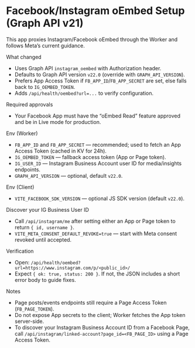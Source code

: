 # Facebook/Instagram oEmbed Setup (Graph API v21)

This app proxies Instagram/Facebook oEmbed through the Worker and follows Meta’s current guidance.

What changed
- Uses Graph API `instagram_oembed` with Authorization header.
- Defaults to Graph API version `v22.0` (override with `GRAPH_API_VERSION`).
- Prefers App Access Token if `FB_APP_ID`/`FB_APP_SECRET` are set, else falls back to `IG_OEMBED_TOKEN`.
- Adds `/api/health/oembed?url=...` to verify configuration.

Required approvals
- Your Facebook App must have the “oEmbed Read” feature approved and be in Live mode for production.

Env (Worker)
- `FB_APP_ID` and `FB_APP_SECRET` — recommended; used to fetch an App Access Token (cached in KV for 24h).
- `IG_OEMBED_TOKEN` — fallback access token (App or Page token).
- `IG_USER_ID` — Instagram Business Account user ID for media/insights endpoints.
- `GRAPH_API_VERSION` — optional, default `v22.0`.

Env (Client)
- `VITE_FACEBOOK_SDK_VERSION` — optional JS SDK version (default `v22.0`).

Discover your IG Business User ID
- Call `/api/instagram/me` after setting either an App or Page token to return `{ id, username }`.
- `VITE_META_CONSENT_DEFAULT_REVOKE=true` — start with Meta consent revoked until accepted.

Verification
- Open: `/api/health/oembed?url=https://www.instagram.com/p/<public_id>/`
- Expect `{ ok: true, status: 200 }`. If not, the JSON includes a short error body to guide fixes.

Notes
- Page posts/events endpoints still require a Page Access Token (`FB_PAGE_TOKEN`).
- Do not expose App secrets to the client; Worker fetches the App token server-side.
- To discover your Instagram Business Account ID from a Facebook Page, call
  `/api/instagram/linked-account?page_id=<FB_PAGE_ID>` using a Page Access Token.
